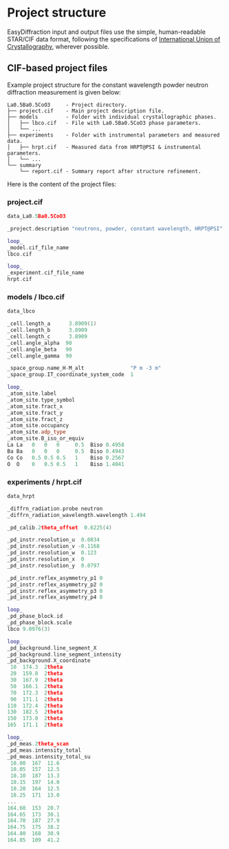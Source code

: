 # Project structure

EasyDiffraction input and output files use the simple, human-readable STAR/CIF data format, following the specifications of [International Union of Crystallography](https://www.iucr.org), wherever possible.

## CIF-based project files

Example project structure for the constant wavelength powder neutron diffraction measurement is given below:

```
La0.5Ba0.5CoO3     - Project directory.
├── project.cif    - Main project description file.
├── models         - Folder with individual crystallographic phases.
│   ├── lbco.cif   - File with La0.5Ba0.5CoO3 phase parameters.
│   └── ...
├── experiments    - Folder with instrumental parameters and measured data.
│   ├── hrpt.cif   - Measured data from HRPT@PSI & instrumental parameters.
│   └── ...
└── summary
    └── report.cif - Summary report after structure refinement.
```

Here is the content of the project files:

### project.cif

```c++
data_La0.5Ba0.5CoO3

_project.description "neutrons, powder, constant wavelength, HRPT@PSI"

loop_
_model.cif_file_name
lbco.cif

loop_
_experiment.cif_file_name
hrpt.cif
```

### models / lbco.cif

```c++
data_lbco

_cell.length_a      3.8909(1)
_cell.length_b      3.8909
_cell.length_c      3.8909
_cell.angle_alpha  90
_cell.angle_beta   90
_cell.angle_gamma  90

_space_group.name_H-M_alt               "P m -3 m"
_space_group.IT_coordinate_system_code  1

loop_
_atom_site.label
_atom_site.type_symbol
_atom_site.fract_x
_atom_site.fract_y
_atom_site.fract_z
_atom_site.occupancy
_atom_site.adp_type
_atom_site.B_iso_or_equiv
La La   0   0   0     0.5  Biso 0.4958
Ba Ba   0   0   0     0.5  Biso 0.4943
Co Co   0.5 0.5 0.5   1    Biso 0.2567
O  O    0   0.5 0.5   1    Biso 1.4041
```

### experiments / hrpt.cif

```c++
data_hrpt

_diffrn_radiation.probe neutron
_diffrn_radiation_wavelength.wavelength 1.494

_pd_calib.2theta_offset  0.6225(4)

_pd_instr.resolution_u  0.0834
_pd_instr.resolution_v -0.1168
_pd_instr.resolution_w  0.123
_pd_instr.resolution_x  0
_pd_instr.resolution_y  0.0797

_pd_instr.reflex_asymmetry_p1 0
_pd_instr.reflex_asymmetry_p2 0
_pd_instr.reflex_asymmetry_p3 0
_pd_instr.reflex_asymmetry_p4 0

loop_
_pd_phase_block.id
_pd_phase_block.scale
lbco 9.0976(3)

loop_
_pd_background.line_segment_X
_pd_background.line_segment_intensity
_pd_background.X_coordinate
 10  174.3  2theta
 20  159.8  2theta
 30  167.9  2theta
 50  166.1  2theta
 70  172.3  2theta
 90  171.1  2theta
110  172.4  2theta
130  182.5  2theta
150  173.0  2theta
165  171.1  2theta

loop_
_pd_meas.2theta_scan
_pd_meas.intensity_total
_pd_meas.intensity_total_su
 10.00  167  12.6
 10.05  157  12.5
 10.10  187  13.3
 10.15  197  14.0
 10.20  164  12.5
 10.25  171  13.0
...
164.60  153  20.7
164.65  173  30.1
164.70  187  27.9
164.75  175  38.2
164.80  168  30.9
164.85  109  41.2
```
